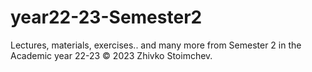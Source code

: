 # year22-23-Semester2
Lectures, materials, exercises.. and many more from Semester 2 in the Academic year 22-23  © 2023 Zhivko Stoimchev.
